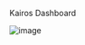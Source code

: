 Kairos Dashboard

![image](https://github.com/user-attachments/assets/946566f8-bbdf-49a9-a5b3-168870df0e59)

